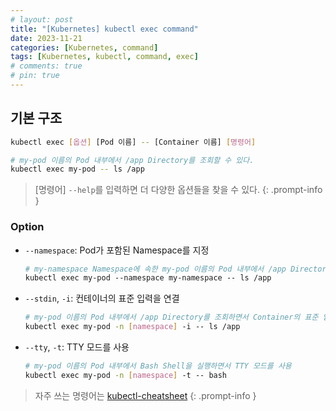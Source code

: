 ```yaml
---
# layout: post
title: "[Kubernetes] kubectl exec command"
date: 2023-11-21
categories: [Kubernetes, command]
tags: [Kubernetes, kubectl, command, exec]
# comments: true
# pin: true
---
```


## 기본 구조

```bash
kubectl exec [옵션] [Pod 이름] -- [Container 이름] [명령어]

# my-pod 이름의 Pod 내부에서 /app Directory를 조회할 수 있다.
kubectl exec my-pod -- ls /app
```

> [명령어] `--help`를 입력하면 더 다양한 옵션들을 찾을 수 있다.
{: .prompt-info }

### Option

- `--namespace`: Pod가 포함된 Namespace를 지정
    ```bash
    # my-namespace Namespace에 속한 my-pod 이름의 Pod 내부에서 /app Directory를 조회할 수 있다.
    kubectl exec my-pod --namespace my-namespace -- ls /app
    ```

- `--stdin`, `-i`: 컨테이너의 표준 입력을 연결
    ```bash
    # my-pod 이름의 Pod 내부에서 /app Directory를 조회하면서 Container의 표준 입력을 연결
    kubectl exec my-pod -n [namespace] -i -- ls /app
    ```

- `--tty`, `-t`: TTY 모드를 사용
    ```bash
    # my-pod 이름의 Pod 내부에서 Bash Shell을 실행하면서 TTY 모드를 사용
    kubectl exec my-pod -n [namespace] -t -- bash
    ```

> 자주 쓰는 명령어는 [kubectl-cheatsheet](https://kubernetes.io/docs/reference/kubectl/cheatsheet/)
{: .prompt-info }